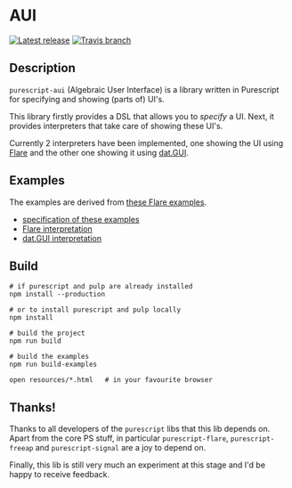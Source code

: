 # AUI

[![Latest release](http://img.shields.io/github/release/rintcius/purescript-aui.svg)](https://github.com/rintcius/purescript-aui/releases)
[![Travis branch](https://img.shields.io/travis/rintcius/purescript-aui/master.svg)](https://travis-ci.org/rintcius/purescript-aui)

## Description

`purescript-aui` (Algebraic User Interface) is a library written in Purescript
for specifying and showing (parts of) UI's.

This library firstly provides a DSL that allows you to *specify* a UI.
Next, it provides interpreters that take care of showing these UI's.

Currently 2 interpreters have been implemented, one showing the UI using
[Flare](https://github.com/sharkdp/purescript-flare/)
and the other one showing it using [dat.GUI](https://github.com/dataarts/dat.gui).

## Examples

The examples are derived from [these Flare examples](http://sharkdp.github.io/purescript-flare/).

* [specification of these examples](https://github.com/rintcius/purescript-aui/blob/master/test/AUI/Examples.purs)
* [Flare interpretation](https://github.com/rintcius/purescript-aui/blob/master/test/AUI/Flare/Examples.purs)
* [dat.GUI interpretation](https://github.com/rintcius/purescript-aui/blob/master/test/AUI/DatGui/Examples.purs)

## Build

```
# if purescript and pulp are already installed
npm install --production  

# or to install purescript and pulp locally
npm install

# build the project
npm run build

# build the examples
npm run build-examples

open resources/*.html   # in your favourite browser
```

## Thanks!

Thanks to all developers of the `purescript` libs that this lib depends on.
Apart from the core PS stuff, in particular `purescript-flare`, `purescript-freeap`
and `purescript-signal` are a joy to depend on.

Finally, this lib is still very much an experiment at this stage
and I'd be happy to receive feedback.
